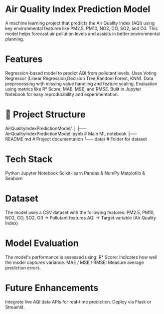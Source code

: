 # Air Quality Index Prediction Model
A machine learning project that predicts the Air Quality Index (AQI) using key environmental features like PM2.5, PM10, NO2, CO, SO2, and O3. This model helps forecast air pollution levels and assists in better environmental planning.

# Features
Regression-based model to predict AQI from pollutant levels.
Uses Voting Regressor (Linear Regression,Decision Tree,Random Forest, KNN).
Data preprocessing with missing value handling and feature scaling.
Evaluation using metrics like R² Score, MAE, MSE, and RMSE.
Built in Jupyter Notebook for easy reproducibility and experimentation.

# 📁 Project Structure
AirQualityIndexPredictionModel/
│
├── AirQualityIndexPredictionModel.ipynb   # Main ML notebook
├── README.md                              # Project documentation
└── data/                                  # Folder for dataset


# Tech Stack
Python 
Jupyter Notebook 
Scikit-learn 
Pandas & NumPy 
Matplotlib & Seaborn 


# Dataset
The model uses a CSV dataset with the following features:
PM2.5, PM10, NO2, CO, SO2, O3 → Pollutant features
AQI → Target variable (Air Quality Index)


# Model Evaluation
The model's performance is assessed using:
R² Score: Indicates how well the model captures variance.
MAE / MSE / RMSE: Measure average prediction errors.

# Future Enhancements
Integrate live AQI data APIs for real-time prediction.
Deploy via Flask or Streamlit.

